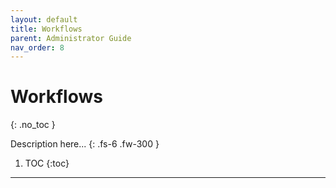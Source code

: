 ```yaml
---
layout: default
title: Workflows
parent: Administrator Guide
nav_order: 8
---
```


# Workflows
{: .no_toc }


Description here...
{: .fs-6 .fw-300 }

1. TOC
{:toc}

---
